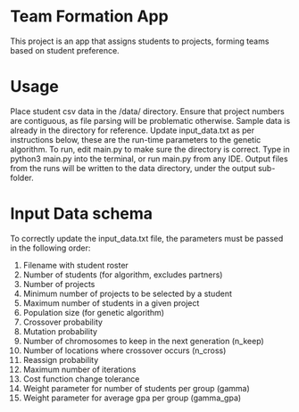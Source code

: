 # Team Formation App
This project is an app that assigns students to projects, forming teams based on student preference.

# Usage
Place student csv data in the /data/ directory. Ensure that project numbers are contiguous, as file parsing will be problematic otherwise. Sample data is already in the directory for reference. Update input_data.txt as per instructions below, these are the run-time parameters to the genetic algorithm. To run, edit main.py to make sure the directory is correct. Type in python3 main.py into the terminal, or run main.py from any IDE. Output files from the runs will be written to the data directory, under the output sub-folder.

# Input Data schema
To correctly update the input_data.txt file, the parameters must be passed in the following order:
1. Filename with student roster
2. Number of students (for algorithm, excludes partners)
3. Number of projects
4. Minimum number of projects to be selected by a student
5. Maximum number of students in a given project
6. Population size (for genetic algorithm)
7. Crossover probability
8. Mutation probability
9. Number of chromosomes to keep in the next generation (n_keep)
10. Number of locations where crossover occurs (n_cross)
11. Reassign probability
12. Maximum number of iterations
13. Cost function change tolerance
14. Weight parameter for number of students per group (gamma)
15. Weight parameter for average gpa per group (gamma_gpa)
